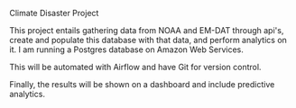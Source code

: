 Climate Disaster Project

This project entails gathering data from NOAA and EM-DAT through api's, 
create and populate this database with that data, 
and perform analytics on it. I am running a Postgres database on Amazon Web Services.

This will be automated with Airflow and have Git for version control.

Finally, the results will be shown on a dashboard and include predictive analytics.
